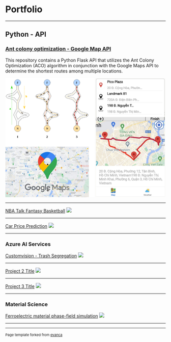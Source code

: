 # Portfolio

---

## Python - API 

### [Ant colony optimization - Google Map API](/aco-map-api.md)

This repository contains a Python Flask API that utilizes the Ant Colony Optimization (ACO) algorithm in conjunction with the Google Maps API to determine the shortest routes among multiple locations.

<img src="images/acomap.png?raw=true"/>

---
[NBA Talk Fantasy Basketball](/pdf/sample_presentation.pdf)
<img src="images/dummy_thumbnail.jpg?raw=true"/>

---
[Car Price Prediction](http://example.com/)
<img src="images/dummy_thumbnail.jpg?raw=true"/>

---

### Azure AI Services

[Customvision - Trash Segregation](/sample_page)
<img src="images/dummy_thumbnail.jpg?raw=true"/>

---
[Project 2 Title](/pdf/sample_presentation.pdf)
<img src="images/dummy_thumbnail.jpg?raw=true"/>

---
[Project 3 Title](http://example.com/)
<img src="images/dummy_thumbnail.jpg?raw=true"/>

---

### Material Science

[Ferroelectric material phase-field simulation](/sample_page)
<img src="images/dummy_thumbnail.jpg?raw=true"/>

---




---
<p style="font-size:11px">Page template forked from <a href="https://github.com/evanca/quick-portfolio">evanca</a></p>
<!-- Remove above link if you don't want to attibute -->
